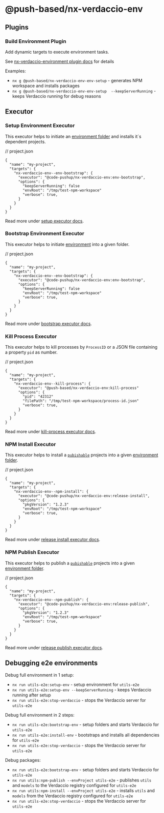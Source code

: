 # @push-based/nx-verdaccio-env

## Plugins

### Build Environment Plugin

Add dynamic targets to execute environment tasks.

See [nx-verdaccio-environment plugin docs](./src/plugin/README.md) for details

Examples:

- `nx g @push-based/nx-verdaccio-env-env-setup` - generates NPM workspace and installs packages
- `nx g @push-based/nx-verdaccio-env-env-setup  --keepServerRunning` - keeps Verdaccio running for debug reasons

## Executor

### Setup Environment Executor

This executor helps to initiate an [environment folder](../../../../../README.md#-environment-folders-to-isolate-files-during-e2e-tests) and installs it`s dependent projects.

// project.json

```jsonc
{
  "name": "my-project",
  "targets": {
    "nx-verdaccio-env--env-bootstrap": {
      "executor": "@code-pushup/nx-verdaccio-env:env-bootstrap",
      "options": {
        "keepServerRunning": false
        "envRoot": "/tmp/test-npm-workspace"
        "verbose": true,
      }
    }
  }
}
```

Read more under [setup executor docs](./projects/nx-verdaccio-env/src/executors/setup/README.md).

### Bootstrap Environment Executor

This executor helps to initiate [environment](../../../../../README.md#-environment-folders-to-isolate-files-during-e2e-tests) into a given folder.

// project.json

```jsonc
{
  "name": "my-project",
  "targets": {
    "nx-verdaccio-env--env-bootstrap": {
      "executor": "@code-pushup/nx-verdaccio-env:env-bootstrap",
      "options": {
        "keepServerRunning": false
        "envRoot": "/tmp/test-npm-workspace"
        "verbose": true,
      }
    }
  }
}
```

Read more under [bootstrap executor docs](./projects/nx-verdaccio-env/src/executors/bootstrap/README.md).

### Kill Process Executor

This executor helps to kill processes by `ProcessID` or a JSON file containing a property `pid` as number.

// project.json

```jsonc
{
  "name": "my-project",
  "targets": {
    "nx-verdaccio-env--kill-process": {
      "executor": "@push-based/nx-verdaccio-env:kill-process"
      "options": {
        "pid": "42312"
        "filePath": "/tmp/test-npm-workspace/process-id.json"
        "verbose": true,
      }
    }
  }
}
```

Read more under [kill-process executor docs](./projects/nx-verdaccio-env/src/executors/kill-process/README.md).

### NPM Install Executor

This executor helps to install a [`pubishable`](../../../../../README.md#fine-grained-selection-of-publishable-projects) projects into a given [environment folder](../../../../../README.md#-environment-folders-to-isolate-files-during-e2e-tests).

// project.json

```jsonc
{
  "name": "my-project",
  "targets": {
    "nx-verdaccio-env--npm-install": {
      "executor": "@code-pushup/nx-verdaccio-env:release-install",
      "options": {
        "pkgVersion": "1.2.3"
        "envRoot": "/tmp/test-npm-workspace"
        "verbose": true,
      }
    }
  }
}
```

Read more under [release install executor docs](./projects/nx-verdaccio-env/src/executors/npm-install/README.md).

### NPM Publish Executor

This executor helps to publish a [`pubishable`](../../../../../README.md#fine-grained-selection-of-publishable-projects) projects into a given [environment folder](../../../../../README.md#-environment-folders-to-isolate-files-during-e2e-tests).

// project.json

```jsonc
{
  "name": "my-project",
  "targets": {
    "nx-verdaccio-env--npm-publish": {
      "executor": "@code-pushup/nx-verdaccio-env:release-publish",
      "options": {
        "pkgVersion": "1.2.3"
        "envRoot": "/tmp/test-npm-workspace"
        "verbose": true,
      }
    }
  }
}
```

Read more under [release publish executor docs](./projects/nx-verdaccio-env/src/executors/npm-publish/README.md).

## Debugging e2e environments

Debug full environment in 1 setup:

- `nx run utils-e2e:setup-env` - setup environment for `utils-e2e`
- `nx run utils-e2e:setup-env --keepServerRunning` - keeps Verdaccio running after setup
- `nx run utils-e2e:stop-verdaccio` - stops the Verdaccio server for `utils-e2e`

Debug full environment in 2 steps:

- `nx run utils-e2e:bootstrap-env` - setup folders and starts Verdaccio for `utils-e2e`
- `nx run utils-e2e:install-env` - bootstraps and installs all dependencies for `utils-e2e`
- `nx run utils-e2e:stop-verdaccio` - stops the Verdaccio server for `utils-e2e`

Debug packages:

- `nx run utils-e2e:bootstrap-env` - setup folders and starts Verdaccio for `utils-e2e`
- `nx run utils:npm-publish --envProject utils-e2e` - publishes `utils` and `models` to the Verdaccio registry configured for `utils-e2e`
- `nx run utils:npm-install --envProject utils-e2e` - installs `utils` and `models` from the Verdaccio registry configured for `utils-e2e`
- `nx run utils-e2e:stop-verdaccio` - stops the Verdaccio server for `utils-e2e`
